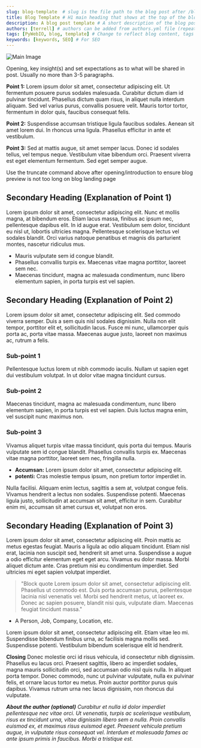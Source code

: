 ```yaml
---
slug: blog-template  # slug is the file path to the blog post after /blog, should be unique to the post
title: Blog Template # H1 main heading that shows at the top of the blog post
description: A blog post template # A short description of the blog post, does not show on page, for SEO
authors: [terrell] # authors can be added from authors.yml file (repeated use) or added for each blog post as shown below. Must only use one method
tags: [PyWebIO, blog, template] # Change to reflect blog content, tags will show at the bottom of the blog post
keywords: [keywords, SEO] # For SEO
---
```


![Main Image](https://images.pexels.com/photos/1714208/pexels-photo-1714208.jpeg)

Opening, key insight(s) and set expectations as to what will be shared in post. Usually no more than 3-5 paragraphs.

**Point 1:** Lorem ipsum dolor sit amet, consectetur adipiscing elit. Ut fermentum posuere purus sodales malesuada. Curabitur dictum diam id pulvinar tincidunt. Phasellus dictum quam risus, in aliquet nulla interdum aliquam. Sed vel varius purus, convallis posuere velit. Mauris tortor tortor, fermentum in dolor quis, faucibus consequat felis.

**Point 2:** Suspendisse accumsan tristique ligula faucibus sodales. Aenean sit amet lorem dui. In rhoncus urna ligula. Phasellus efficitur in ante et vestibulum.

**Point 3:** Sed at mattis augue, sit amet semper lacus. Donec id sodales tellus, vel tempus neque. Vestibulum vitae bibendum orci. Praesent viverra est eget elementum fermentum. Sed eget semper augue.

<!--truncate-->
Use the truncate command above after opening/introduction to ensure blog preview is not too long on blog landing page



## Secondary Heading (Explanation of Point 1)
Lorem ipsum dolor sit amet, consectetur adipiscing elit. Nunc et mollis magna, at bibendum eros. Etiam lacus massa, finibus ac ipsum nec, pellentesque dapibus elit. In id augue erat. Vestibulum sem dolor, tincidunt eu nisl ut, lobortis ultricies magna. Pellentesque scelerisque lectus vel sodales blandit. Orci varius natoque penatibus et magnis dis parturient montes, nascetur ridiculus mus.
* Mauris vulputate sem id congue blandit.
* Phasellus convallis turpis ex. Maecenas vitae magna porttitor, laoreet sem nec.
* Maecenas tincidunt, magna ac malesuada condimentum, nunc libero elementum sapien, in porta turpis est vel sapien.



## Secondary Heading (Explanation of Point 2)
Lorem ipsum dolor sit amet, consectetur adipiscing elit. Sed commodo viverra semper. Duis a sem quis nisl sodales dignissim. Nulla non elit tempor, porttitor elit et, sollicitudin lacus. Fusce mi nunc, ullamcorper quis porta ac, porta vitae massa. Maecenas augue justo, laoreet non maximus ac, rutrum a felis.

### Sub-point 1 
Pellentesque luctus lorem ut nibh commodo iaculis. Nullam ut sapien eget dui vestibulum volutpat. In ut dolor vitae magna tincidunt cursus.

### Sub-point 2
Maecenas tincidunt, magna ac malesuada condimentum, nunc libero elementum sapien, in porta turpis est vel sapien. Duis luctus magna enim, vel suscipit nunc maximus non.

### Sub-point 3
Vivamus aliquet turpis vitae massa tincidunt, quis porta dui tempus. Mauris vulputate sem id congue blandit. Phasellus convallis turpis ex. Maecenas vitae magna porttitor, laoreet sem nec, fringilla nulla.
* **Accumsan:** Lorem ipsum dolor sit amet, consectetur adipiscing elit.
* **potenti:** Cras molestie tempus ipsum, non pretium tortor imperdiet in.

Nulla facilisi. Aliquam enim lectus, sagittis a sem at, volutpat congue felis. Vivamus hendrerit a lectus non sodales. Suspendisse potenti. Maecenas ligula justo, sollicitudin at accumsan sit amet, efficitur in sem. Curabitur enim mi, accumsan sit amet cursus et, volutpat non eros.



## Secondary Heading (Explanation of Point 3)
Lorem ipsum dolor sit amet, consectetur adipiscing elit. Proin mattis ac metus egestas feugiat. Mauris a ligula ac odio aliquam tincidunt. Etiam nisl erat, lacinia non suscipit sed, hendrerit sit amet urna. Suspendisse a augue a odio efficitur elementum eget eget arcu. Vivamus eu dolor massa. Morbi aliquet dictum ante. Cras pretium nisi eu condimentum imperdiet. Sed ultricies mi eget sapien volutpat imperdiet.
>"Block quote Lorem ipsum dolor sit amet, consectetur adipiscing elit. Phasellus ut commodo est. Duis porta accumsan purus, pellentesque lacinia nisl venenatis vel. Morbi sed hendrerit metus, ut laoreet ex. Donec ac sapien posuere, blandit nisi quis, vulputate diam. Maecenas feugiat tincidunt massa."
- A Person, Job, Company, Location, etc.

Lorem ipsum dolor sit amet, consectetur adipiscing elit. Etiam vitae leo mi. Suspendisse bibendum finibus urna, ac facilisis magna mollis sed. Suspendisse potenti. Vestibulum bibendum scelerisque elit id hendrerit.


**Closing** Donec molestie orci id risus vehicula, id consectetur nibh dignissim. Phasellus eu lacus orci. Praesent sagittis, libero ac imperdiet sodales, magna mauris sollicitudin orci, sed accumsan odio nisl quis nulla. In aliquet porta tempor. Donec commodo, nunc ut pulvinar vulputate, nulla ex pulvinar felis, et ornare lacus tortor eu metus. Proin auctor porttitor purus quis dapibus. Vivamus rutrum urna nec lacus dignissim, non rhoncus dui vulputate.


***About the author (optional)*** *Curabitur et nulla id dolor imperdiet pellentesque nec vitae orci. Ut venenatis, turpis ac scelerisque vestibulum, risus ex tincidunt urna, vitae dignissim libero sem a nulla. Proin convallis euismod ex, et maximus risus euismod eget. Praesent vehicula pretium augue, in vulputate risus consequat vel. Interdum et malesuada fames ac ante ipsum primis in faucibus. Morbi a tristique est.*